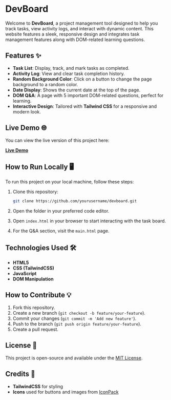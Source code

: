 

# DevBoard 

Welcome to **DevBoard**, a project management tool designed to help you track tasks, view activity logs, and interact with dynamic content. This website features a sleek, responsive design and integrates task management features along with DOM-related learning questions.

## Features ✨
- **Task List**: Display, track, and mark tasks as completed.
- **Activity Log**: View and clear task completion history.
- **Random Background Color**: Click on a button to change the page background to a random color.
- **Date Display**: Shows the current date at the top of the page.
- **DOM Q&A**: A page with 5 important DOM-related questions, perfect for learning.
- **Interactive Design**: Tailored with **Tailwind CSS** for a responsive and modern look.

## Live Demo 🌐
You can view the live version of this project here:

[**Live Demo**](https://devboards.netlify.app/)

## How to Run Locally 🖥️

To run this project on your local machine, follow these steps:

1. Clone this repository:

   ```bash
   git clone https://github.com/yourusername/devboard.git
   ```

2. Open the folder in your preferred code editor.
3. Open `index.html` in your browser to start interacting with the task board.
4. For the Q&A section, visit the `main.html` page.

## Technologies Used 🛠️
- **HTML5**
- **CSS (TailwindCSS)**
- **JavaScript**
- **DOM Manipulation**

## How to Contribute 💡

1. Fork this repository.
2. Create a new branch (`git checkout -b feature/your-feature`).
3. Commit your changes (`git commit -m 'Add new feature'`).
4. Push to the branch (`git push origin feature/your-feature`).
5. Create a pull request.

## License 📄
This project is open-source and available under the [MIT License](LICENSE).

## Credits 🎉
- **TailwindCSS** for styling
- **Icons** used for buttons and images from [IconPack](https://www.iconpack.com)

